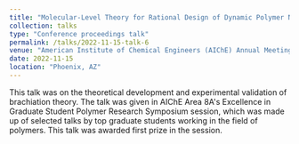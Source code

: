 ```yaml
---
title: "Molecular-Level Theory for Rational Design of Dynamic Polymer Networks"
collection: talks
type: "Conference proceedings talk"
permalink: /talks/2022-11-15-talk-6
venue: "American Institute of Chemical Engineers (AIChE) Annual Meeting"
date: 2022-11-15
location: "Phoenix, AZ"
---
```


This talk was on the theoretical development and experimental validation of brachiation theory. The talk was given in AIChE Area 8A's Excellence in Graduate Student Polymer Research Symposium session, which was made up of selected talks by top graduate students working in the field of polymers. This talk was awarded first prize in the session.
